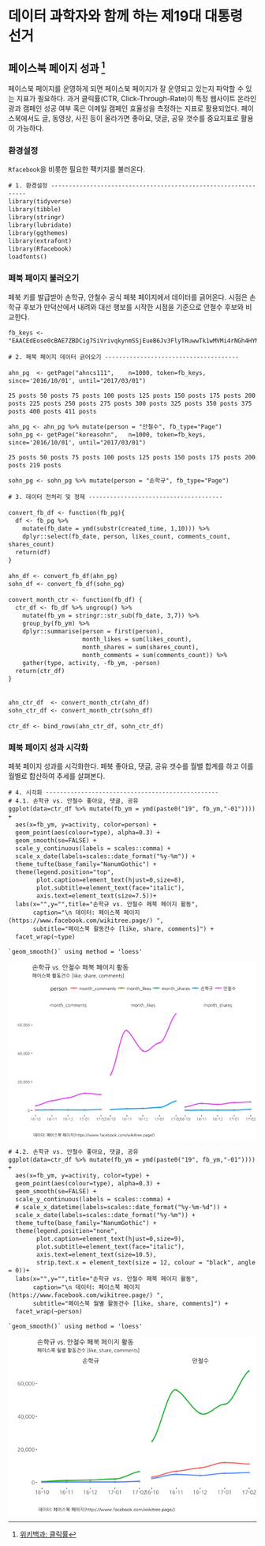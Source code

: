 # 데이터 과학자와 함께 하는 제19대 대통령 선거



## 페이스북 페이지 성과 [^fb-ctr-wiki]

[^fb-ctr-wiki]: [위키백과: 클릭률](https://ko.wikipedia.org/wiki/%ED%81%B4%EB%A6%AD%EB%A5%A0)

페이스북 페이지를 운영하게 되면 페이스북 페이지가 잘 운영되고 있는지 파악할 수 있는 지표가 필요하다.
과거 클릭률(CTR, Click-Through-Rate)이 특정 웹사이트 온라인 광과 캠페인 성공 여부 혹은 이메일 캠페인 효율성을 측정하는 지표로 활용되었다.
페이스북에서도 글, 동영상, 사진 등이 올라가면 좋아요, 댓글, 공유 갯수를 중요지표로 활용이 가능하다.


### 환경설정

`Rfacebook`을 비롯한 필요한 팩키지를 불러온다.


~~~{.r}
# 1. 환경설정 ---------------------------------------------------------------
library(tidyverse)
library(tibble)
library(stringr)
library(lubridate)
library(ggthemes)
library(extrafont)
library(Rfacebook)
loadfonts()
~~~

### 페북 페이지 불러오기

페북 키를 발급받아 손학규, 안철수 공식 페북 페이지에서 데이터를 긁어온다.
시점은 손학규 후보가 만덕산에서 내려와 대선 행보를 시작한 시점을 기준으로 안철수 후보와 비교한다.


~~~{.r}
fb_keys <- "EAACEdEose0cBAE7ZBDCig7SiVrivqkynmSSjEueB6Jv3FlyTRuwwTk1wMVMi4rNGh4HYMgrEPJHupd1koHzQNxMG6w7vMkjxJ4w9B00PsD14QsBpE4JOGG40p5u8EQCDUtYb85HgZBXyLY8kXZCbArljo80lsj9extY6nQZBXEBn0qj2ouF77QaGQAZBpVCMZD"

# 2. 페북 페이지 데이터 긁어오기 --------------------------------------

ahn_pg  <- getPage("ahncs111",    n=1000, token=fb_keys, since='2016/10/01', until="2017/03/01")
~~~



~~~{.output}
25 posts 50 posts 75 posts 100 posts 125 posts 150 posts 175 posts 200 posts 225 posts 250 posts 275 posts 300 posts 325 posts 350 posts 375 posts 400 posts 411 posts 

~~~



~~~{.r}
ahn_pg <- ahn_pg %>% mutate(person = "안철수", fb_type="Page")
sohn_pg <- getPage("koreasohn",   n=1000, token=fb_keys, since='2016/10/01', until="2017/03/01")
~~~



~~~{.output}
25 posts 50 posts 75 posts 100 posts 125 posts 150 posts 175 posts 200 posts 219 posts 

~~~



~~~{.r}
sohn_pg <- sohn_pg %>% mutate(person = "손학규", fb_type="Page")

# 3. 데이터 전처리 및 정제 --------------------------------------

convert_fb_df <- function(fb_pg){
  df <- fb_pg %>% 
    mutate(fb_date = ymd(substr(created_time, 1,10))) %>%
    dplyr::select(fb_date, person, likes_count, comments_count, shares_count)
  return(df)
}

ahn_df <- convert_fb_df(ahn_pg)
sohn_df <- convert_fb_df(sohn_pg)

convert_month_ctr <- function(fb_df) {
  ctr_df <- fb_df %>% ungroup() %>% 
    mutate(fb_ym = stringr::str_sub(fb_date, 3,7)) %>%
    group_by(fb_ym) %>% 
    dplyr::summarise(person = first(person),
                     month_likes = sum(likes_count),
                     month_shares = sum(shares_count),
                     month_comments = sum(comments_count)) %>% 
    gather(type, activity, -fb_ym, -person)
  return(ctr_df)
}


ahn_ctr_df  <- convert_month_ctr(ahn_df)
sohn_ctr_df <- convert_month_ctr(sohn_df)

ctr_df <- bind_rows(ahn_ctr_df, sohn_ctr_df)
~~~

### 페북 페이지 성과 시각화

페북 페이지 성과를 시각화한다. 
페북 좋아요, 댓글, 공유 갯수를 월별 합계를 하고 이를 월별로 합산하여 추세를 살펴본다.


~~~{.r}
# 4. 시각화 -------------------------------------------------
# 4.1. 손학규 vs. 안철수 좋아요, 댓글, 공유
ggplot(data=ctr_df %>% mutate(fb_ym = ymd(paste0("19", fb_ym,"-01")))) +
  aes(x=fb_ym, y=activity, color=person) +
  geom_point(aes(colour=type), alpha=0.3) +
  geom_smooth(se=FALSE) +
  scale_y_continuous(labels = scales::comma) +
  scale_x_date(labels=scales::date_format("%y-%m")) +
  theme_tufte(base_family="NanumGothic") +
  theme(legend.position="top", 
        plot.caption=element_text(hjust=0,size=8),
        plot.subtitle=element_text(face="italic"),
        axis.text=element_text(size=7.5))+
  labs(x="",y="",title="손학규 vs. 안철수 페북 페이지 활동",
       caption="\n 데이터: 페이스북 페이지(https://www.facebook.com/wikitree.page/) ",
       subtitle="페이스북 활동건수 [like, share, comments]") +
  facet_wrap(~type)
~~~



~~~{.output}
`geom_smooth()` using method = 'loess'

~~~

<img src="fig/fb-ctr-viz-1.png" style="display: block; margin: auto;" />

~~~{.r}
# 4.2. 손학규 vs. 안철수 좋아요, 댓글, 공유
ggplot(data=ctr_df %>% mutate(fb_ym = ymd(paste0("19", fb_ym,"-01")))) +
  aes(x=fb_ym, y=activity, color=type) +
  geom_point(aes(colour=type), alpha=0.3) +
  geom_smooth(se=FALSE) +
  scale_y_continuous(labels = scales::comma) +
  # scale_x_datetime(labels=scales::date_format("%y-%m-%d")) +
  scale_x_date(labels=scales::date_format("%y-%m")) +
  theme_tufte(base_family="NanumGothic") +
  theme(legend.position="none", 
        plot.caption=element_text(hjust=0,size=9),
        plot.subtitle=element_text(face="italic"),
        axis.text=element_text(size=10.5),
        strip.text.x = element_text(size = 12, colour = "black", angle = 0))+
  labs(x="",y="",title="손학규 vs. 안철수 페북 페이지 활동",
       caption="\n 데이터: 페이스북 페이지(https://www.facebook.com/wikitree.page/) ",
       subtitle="페이스북 월별 활동건수 [like, share, comments]") +
  facet_wrap(~person)
~~~



~~~{.output}
`geom_smooth()` using method = 'loess'

~~~

<img src="fig/fb-ctr-viz-2.png" style="display: block; margin: auto;" />


